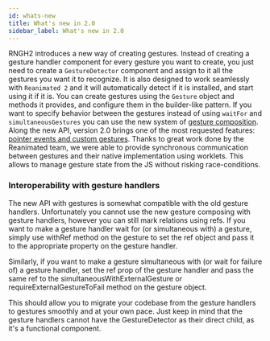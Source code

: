 ```yaml
---
id: whats-new
title: What's new in 2.0
sidebar_label: What's new in 2.0
---
```


RNGH2 introduces a new way of creating gestures. Instead of creating a gesture handler component for every gesture you want to create, you just need to create a `GestureDetector` component and assign to it all the gestures you want it to recognize. It is also designed to work seamlessly with `Reanimated 2` and it will automatically detect if it is installed, and start using it if it is.
You can create gestures using the `Gesture` object and methods it provides, and configure them in the builder-like pattern. If you want to specify behavior between the gestures instead of using `waitFor` and `simultaneousGestures` you can use the new system of [gesture composition](./gesture-compoosition).
Along the new API, version 2.0 brings one of the most requested features: [pointer events and custom gestures](./manual-gestures/manual-gestures). Thanks to great work done by the Reanimated team, we were able to provide synchronous communication between gestures and their native implementation using worklets. This allows to manage gesture state from the JS without risking race-conditions.

### Interoperability with gesture handlers

The new API with gestures is somewhat compatible with the old gesture handlers. Unfortunately you cannot use the new gesture composing with gesture handlers, however you can still mark relations using refs. If you want to make a gesture handler wait for (or simultaneous with) a gesture, simply use withRef method on the gesture to set the ref object and pass it to the appropriate property on the gesture handler.

Similarly, if you want to make a gesture simultaneous with (or wait for failure of) a gesture handler, set the ref prop of the gesture handler and pass the same ref to the simultaneousWithExternalGesture or requireExternalGestureToFail method on the gesture object.

This should allow you to migrate your codebase from the gesture handlers to gestures smoothly and at your own pace. Just keep in mind that the gesture handlers cannot have the GestureDetector as their direct child, as it's a functional component.
